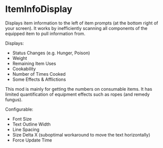 # ItemInfoDisplay

Displays item information to the left of item prompts (at the bottom right of your screen).
It works by inefficiently scanning all components of the equipped item to pull information from.

Displays:
- Status Changes (e.g. Hunger, Poison)
- Weight
- Remaining Item Uses
- Cookability
- Number of Times Cooked
- Some Effects & Afflictions

This mod is mainly for getting the numbers on consumable items.
It has limited quantification of equipment effects such as ropes (and remedy fungus).

Configurable:
- Font Size
- Text Outline Width
- Line Spacing
- Size Delta X (suboptimal workaround to move the text horizontally)
- Force Update Time